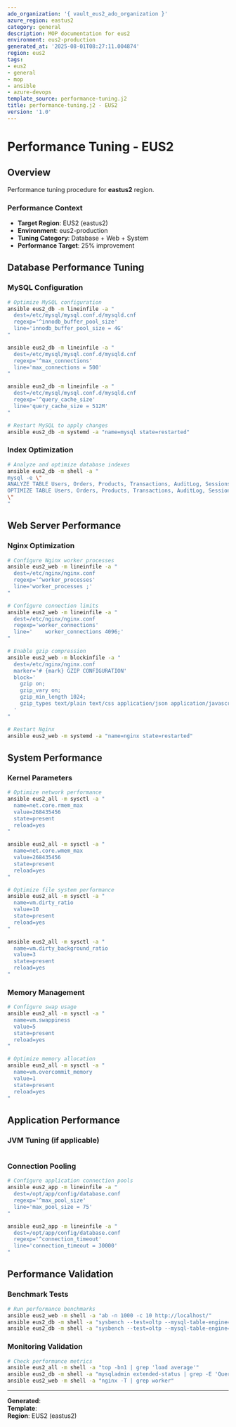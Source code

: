 ```yaml
---
ado_organization: '{ vault_eus2_ado_organization }'
azure_region: eastus2
category: general
description: MOP documentation for eus2
environment: eus2-production
generated_at: '2025-08-01T08:27:11.004874'
region: eus2
tags:
- eus2
- general
- mop
- ansible
- azure-devops
template_source: performance-tuning.j2
title: performance-tuning.j2 - EUS2
version: '1.0'
---
```



# Performance Tuning - EUS2

## Overview

Performance tuning procedure for **eastus2** region.

### Performance Context

- **Target Region**: EUS2 (eastus2)
- **Environment**: eus2-production
- **Tuning Category**: Database + Web + System
- **Performance Target**: 25% improvement

## Database Performance Tuning

### MySQL Configuration
```bash
# Optimize MySQL configuration
ansible eus2_db -m lineinfile -a "
  dest=/etc/mysql/mysql.conf.d/mysqld.cnf
  regexp='^innodb_buffer_pool_size'
  line='innodb_buffer_pool_size = 4G'
"

ansible eus2_db -m lineinfile -a "
  dest=/etc/mysql/mysql.conf.d/mysqld.cnf
  regexp='^max_connections'
  line='max_connections = 500'
"

ansible eus2_db -m lineinfile -a "
  dest=/etc/mysql/mysql.conf.d/mysqld.cnf
  regexp='^query_cache_size'
  line='query_cache_size = 512M'
"

# Restart MySQL to apply changes
ansible eus2_db -m systemd -a "name=mysql state=restarted"
```

### Index Optimization
```bash
# Analyze and optimize database indexes
ansible eus2_db -m shell -a "
mysql -e \"
ANALYZE TABLE Users, Orders, Products, Transactions, AuditLog, Sessions;
OPTIMIZE TABLE Users, Orders, Products, Transactions, AuditLog, Sessions;
\"
"
```

## Web Server Performance

### Nginx Optimization
```bash
# Configure Nginx worker processes
ansible eus2_web -m lineinfile -a "
  dest=/etc/nginx/nginx.conf
  regexp='^worker_processes'
  line='worker_processes ;'
"

# Configure connection limits
ansible eus2_web -m lineinfile -a "
  dest=/etc/nginx/nginx.conf
  regexp='worker_connections'
  line='    worker_connections 4096;'
"

# Enable gzip compression
ansible eus2_web -m blockinfile -a "
  dest=/etc/nginx/nginx.conf
  marker='# {mark} GZIP CONFIGURATION'
  block='
    gzip on;
    gzip_vary on;
    gzip_min_length 1024;
    gzip_types text/plain text/css application/json application/javascript;
  '
"

# Restart Nginx
ansible eus2_web -m systemd -a "name=nginx state=restarted"
```

## System Performance

### Kernel Parameters
```bash
# Optimize network performance
ansible eus2_all -m sysctl -a "
  name=net.core.rmem_max
  value=268435456
  state=present
  reload=yes
"

ansible eus2_all -m sysctl -a "
  name=net.core.wmem_max
  value=268435456
  state=present
  reload=yes
"

# Optimize file system performance
ansible eus2_all -m sysctl -a "
  name=vm.dirty_ratio
  value=10
  state=present
  reload=yes
"

ansible eus2_all -m sysctl -a "
  name=vm.dirty_background_ratio
  value=3
  state=present
  reload=yes
"
```

### Memory Management
```bash
# Configure swap usage
ansible eus2_all -m sysctl -a "
  name=vm.swappiness
  value=5
  state=present
  reload=yes
"

# Optimize memory allocation
ansible eus2_all -m sysctl -a "
  name=vm.overcommit_memory
  value=1
  state=present
  reload=yes
"
```

## Application Performance

### JVM Tuning (if applicable)
```bash
```

### Connection Pooling
```bash
# Configure application connection pools
ansible eus2_app -m lineinfile -a "
  dest=/opt/app/config/database.conf
  regexp='^max_pool_size'
  line='max_pool_size = 75'
"

ansible eus2_app -m lineinfile -a "
  dest=/opt/app/config/database.conf
  regexp='^connection_timeout'
  line='connection_timeout = 30000'
"
```

## Performance Validation

### Benchmark Tests
```bash
# Run performance benchmarks
ansible eus2_web -m shell -a "ab -n 1000 -c 10 http://localhost/"
ansible eus2_db -m shell -a "sysbench --test=oltp --mysql-table-engine=innodb prepare"
ansible eus2_db -m shell -a "sysbench --test=oltp --mysql-table-engine=innodb run"
```

### Monitoring Validation
```bash
# Check performance metrics
ansible eus2_all -m shell -a "top -bn1 | grep 'load average'"
ansible eus2_db -m shell -a "mysqladmin extended-status | grep -E 'Queries|Connections'"
ansible eus2_web -m shell -a "nginx -T | grep worker"
```

---

**Generated**:   
**Template**:   
**Region**: EUS2 (eastus2)